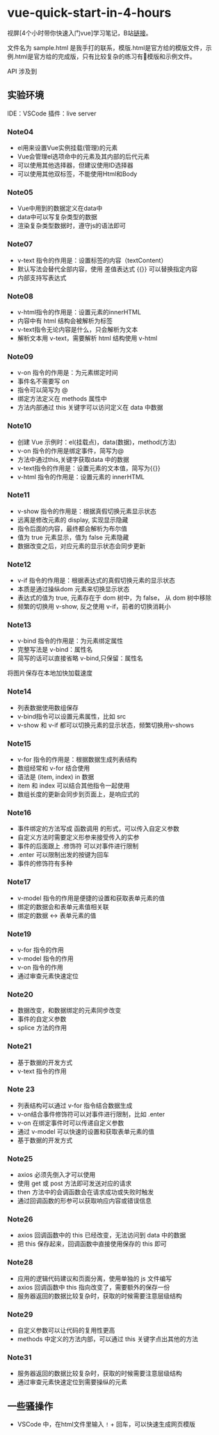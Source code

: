 # vue-quick-start-in-4-hours

视屏[4个小时带你快速入门vue]学习笔记，B站[链接](https://www.bilibili.com/video/av76249419?p=3)。

文件名为 sample.html 是我手打的联系，模版.html是官方给的模版文件，示例.html是官方给的完成版，只有比较复杂的练习有模版和示例文件。

API 涉及到

## 实验环境

IDE：VSCode
插件：live server

### Note04

* el用来设置Vue实例挂载(管理)的元素
* Vue会管理el选项命中的元素及其内部的后代元素
* 可以使用其他选择器，但建议使用ID选择器
* 可以使用其他双标签，不能使用Html和Body

### Note05

* Vue中用到的数据定义在data中
* data中可以写复杂类型的数据
* 渲染复杂类型数据时，遵守js的语法即可

### Note07

* v-text 指令的作用是：设置标签的内容（textContent）
* 默认写法会替代全部内容，使用 差值表达式 {{}} 可以替换指定内容
* 内部支持写表达式

### Note08

* v-html指令的作用是：设置元素的innerHTML
* 内容中有 html 结构会被解析为标签
* v-text指令无论内容是什么，只会解析为文本
* 解析文本用 v-text，需要解析 html 结构使用 v-html

### Note09

* v-on 指令的作用是：为元素绑定时间
* 事件名不需要写 on
* 指令可以简写为 @
* 绑定方法定义在 methods 属性中
* 方法内部通过 this 关键字可以访问定义在 data 中数据

### Note10

* 创建 Vue 示例时：el(挂载点)，data(数据)，method(方法)
* v-on 指令的作用是绑定事件，简写为@
* 方法中通过this,关键字获取data 中的数据
* v-text指令的作用是：设置元素的文本值，简写为{{}}
* v-html 指令的作用是：设置元素的 innerHTML

### Note11

* v-show 指令的作用是：根据真假切换元素显示状态
* 远离是修改元素的 display, 实现显示隐藏
* 指令后面的内容，最终都会解析为布尔值
* 值为 true 元素显示，值为 false 元素隐藏
* 数据改变之后，对应元素的显示状态会同步更新

### Note12

* v-if 指令的作用是：根据表达式的真假切换元素的显示状态
* 本质是通过操纵dom 元素来切换显示状态
* 表达式的值为 true, 元素存在于 dom 树中，为 false， 从 dom 树中移除
* 频繁的切换用 v-show, 反之使用 v-if，前者的切换消耗小

### Note13

* v-bind 指令的作用是：为元素绑定属性
* 完整写法是 v-bind：属性名
* 简写的话可以直接省略 v-bind,只保留：属性名

将图片保存在本地加快加载速度

### Note14

* 列表数据使用数组保存
* v-bind指令可以设置元素属性，比如 src
* v-show 和 v-if 都可以切换元素的显示状态，频繁切换用v-shows

### Note15

* v-for 指令的作用是：根据数据生成列表结构
* 数组经常和 v-for 结合使用
* 语法是 (item, index) in 数据
* item 和 index 可以结合其他指令一起使用
* 数组长度的更新会同步到页面上，是响应式的

### Note16

* 事件绑定的方法写成 函数调用 的形式，可以传入自定义参数
* 自定义方法时需要定义形参来接受传入的实参
* 事件的后面跟上 .修饰符 可以对事件进行限制
* .enter 可以限制出发的按键为回车
* 事件的修饰符有多种

### Note17

* v-model 指令的作用是便捷的设置和获取表单元素的值
* 绑定的数据会和表单元素值相关联
* 绑定的数据 <-> 表单元素的值

### Note19

* v-for 指令的作用
* v-model 指令的作用
* v-on 指令的作用
* 通过审查元素快速定位

### Note20

* 数据改变，和数据绑定的元素同步改变
* 事件的自定义参数
* splice 方法的作用

### Note21

* 基于数据的开发方式
* v-text 指令的作用

### Note 23

* 列表结构可以通过 v-for 指令结合数据生成
* v-on结合事件修饰符可以对事件进行限制，比如 .enter
* v-on 在绑定事件时可以传递自定义参数
* 通过 v-model 可以快速的设置和获取表单元素的值
* 基于数据的开发方式

### Note25

* axios 必须先倒入才可以使用
* 使用 get 或 post 方法即可发送对应的请求
* then 方法中的会调函数会在请求成功或失败时触发
* 通过回调函数的形参可以获取响应内容或错误信息

### Note26

* axios 回调函数中的 this 已经改变，无法访问到 data 中的数据
* 把 this 保存起来，回调函数中直接使用保存的 this 即可

### Note28

* 应用的逻辑代码建议和页面分离，使用单独的 js 文件编写
* axios 回调函数中 this 指向改变了，需要额外的保存一份
* 服务器返回的数据比较复杂时，获取的时候需要注意层级结构

### Note29

* 自定义参数可以让代码的复用性更高
* methods 中定义的方法内部，可以通过 this 关键字点出其他的方法

### Note31

* 服务器返回的数据比较复杂时，获取的时候需要注意层级结构
* 通过审查元素快速定位到需要操纵的元素

## 一些骚操作

* VSCode 中，在html文件里输入 `!` + 回车，可以快速生成网页模版
